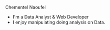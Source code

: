 Chementel Naoufel
- I'm a Data Analyst & Web Developer 
- I enjoy manipulating doing analysis on Data.

